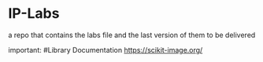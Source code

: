 # IP-Labs
a repo that contains the labs file and the last version of them to be delivered

important:
#Library Documentation
https://scikit-image.org/
